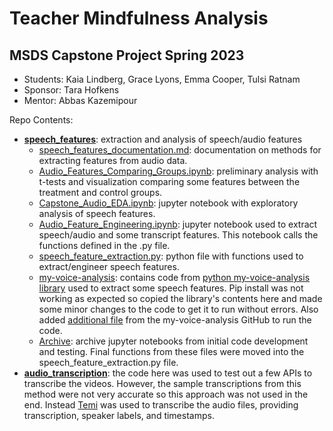 # Teacher Mindfulness Analysis

## MSDS Capstone Project Spring 2023
- Students: Kaia Lindberg, Grace Lyons, Emma Cooper, Tulsi Ratnam
- Sponsor: Tara Hofkens
- Mentor: Abbas Kazemipour

Repo Contents:
- [**speech_features**](https://github.com/eycooper/capstone/tree/main/speech_features): extraction and analysis of speech/audio features
  - [speech_features_documentation.md](https://github.com/eycooper/capstone/blob/main/speech_features/speech_features_documentation.md): documentation on methods for extracting features from audio data.
  - [Audio_Features_Comparing_Groups.ipynb](https://github.com/eycooper/capstone/blob/main/speech_features/Audio_Features_Comparing_Groups.ipynb): preliminary analysis with t-tests and visualization comparing some features between the treatment and control groups.
  - [Capstone_Audio_EDA.ipynb](https://github.com/eycooper/capstone/blob/main/speech_features/Capstone_Audio_EDA.ipynb): jupyter notebook with exploratory analysis of speech features.
  - [Audio_Feature_Engineering.ipynb](https://github.com/eycooper/capstone/blob/main/speech_features/Audio_Feature_Engineering.ipynb): jupyter notebook used to extract speech/audio and some transcript features. This notebook calls the functions defined in the .py file. 
  - [speech_feature_extraction.py](https://github.com/eycooper/capstone/blob/main/speech_features/speech_feature_extraction.py): python file with functions used to extract/engineer speech features.
  - [my-voice-analysis](https://github.com/eycooper/capstone/tree/main/speech_features/my-voice-analysis): contains code from [python my-voice-analysis library](https://github.com/Shahabks/my-voice-analysis) used to extract some speech features. Pip install was not working as expected so copied the library's contents here and made some minor changes to the code to get it to run without errors. Also added [additional file](https://github.com/eycooper/capstone/blob/main/speech_features/myspsolution.praat) from the my-voice-analysis GitHub to run the code.
  - [Archive](https://github.com/eycooper/capstone/tree/main/speech_features/Archive): archive jupyter notebooks from initial code development and testing. Final functions from these files were moved into the speech_feature_extraction.py file. 
- [**audio_transcription**](https://github.com/eycooper/capstone/tree/main/audio_transcription): the code here was used to test out a few APIs to transcribe the videos. However, the sample transcriptions from this method were not very accurate so this approach was not used in the end. Instead [Temi](https://www.temi.com/) was used to transcribe the audio files, providing transcription, speaker labels, and timestamps. 
